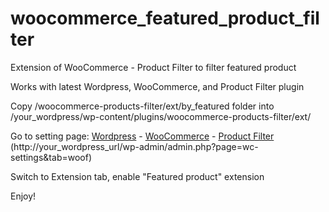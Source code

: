 # woocommerce_featured_product_filter
Extension of WooCommerce - Product Filter to filter featured product


Works with latest Wordpress, WooCommerce, and Product Filter plugin

Copy /woocommerce-products-filter/ext/by_featured folder into /your_wordpress/wp-content/plugins/woocommerce-products-filter/ext/

Go to setting page: [Wordpress](https://wordpress.org/download/) - [WooCommerce](https://wordpress.org/plugins/woocommerce/) - [Product Filter](http://www.woocommerce-filter.com/) (http://your_wordpress_url/wp-admin/admin.php?page=wc-settings&tab=woof)

Switch to Extension tab, enable "Featured product" extension

Enjoy!
